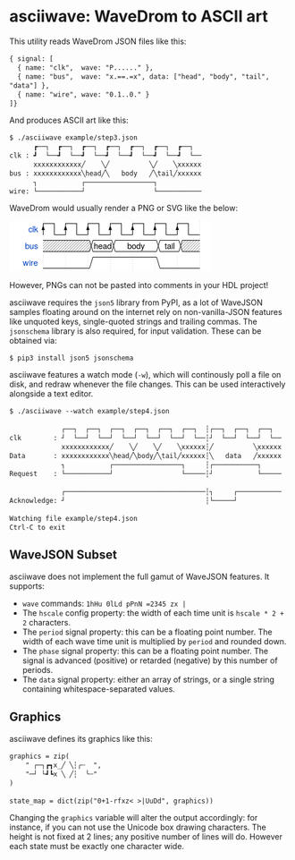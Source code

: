 asciiwave: WaveDrom to ASCII art
================================

This utility reads WaveDrom JSON files like this:

```
{ signal: [
  { name: "clk",  wave: "P......" },
  { name: "bus",  wave: "x.==.=x", data: ["head", "body", "tail", "data"] },
  { name: "wire", wave: "0.1..0." }
]}
```

And produces ASCII art like this:

```
$ ./asciiwave example/step3.json
      ┏──┐  ┏──┐  ┏──┐  ┏──┐  ┏──┐  ┏──┐  ┏──┐  
clk : ┛  └──┛  └──┛  └──┛  └──┛  └──┛  └──┛  └──
      xxxxxxxxxxxx╱    ╲╱          ╲╱    ╲xxxxxx
bus : xxxxxxxxxxxx╲head╱╲   body   ╱╲tail╱xxxxxx
      ┐           ┌─────────────────┐           
wire: └───────────┘                 └───────────
```

WaveDrom would usually render a PNG or SVG like the below:

![](wavedrom_png_sample.png)

However, PNGs can not be pasted into comments in your HDL project!

asciiwave requires the `json5` library from PyPI, as a lot of WaveJSON samples floating around on the internet rely on non-vanilla-JSON features like unquoted keys, single-quoted strings and trailing commas. The `jsonschema` library is also required, for input validation. These can be obtained via:

```
$ pip3 install json5 jsonschema
```

asciiwave features a watch mode (`-w`), which will continously poll a file on disk, and redraw whenever the
file changes. This can be used interactively alongside a text editor.


```
$ ./asciiwave --watch example/step4.json

             ┌──┐  ┌──┐  ┌──┐  ┌──┐  ┌──┐  ┌──┐  ┆┌──┐  ┌──┐  ┌──┐  
clk        : ┘  └──┘  └──┘  └──┘  └──┘  └──┘  └──┆┘  └──┘  └──┘  └──
             xxxxxxxxxxxx╱    ╲╱    ╲╱    ╲xxxxxx┆╱          ╲xxxxxx
Data       : xxxxxxxxxxxx╲head╱╲body╱╲tail╱xxxxxx┆╲   data   ╱xxxxxx
             ┐           ┌─────────────────┐     ┆┌───────────┐     
Request    : └───────────┘                 └─────┆┘           └─────

             ┌───────────────────────────────────┆┐     ┌───────────
Acknowledge: ┘                                   ┆└─────┘           

Watching file example/step4.json
Ctrl-C to exit
```

WaveJSON Subset
---------------

asciiwave does not implement the full gamut of WaveJSON features. It supports:

- `wave` commands: `1hHu 0lLd pPnN =2345 zx |`
- The `hscale` config property: the width of each time unit is `hscale * 2 + 2` characters.
- The `period` signal property: this can be a floating point number. The width of each wave time unit is multiplied by `period` and rounded down.
- The `phase` signal property: this can be a floating point number. The signal is advanced (positive) or retarded (negative) by this number of periods.
- The `data` signal property: either an array of strings, or a single string containing whitespace-separated values.

Graphics
--------

asciiwave defines its graphics like this:

```
graphics = zip(
	" ┌─┐┏┓x_╱ ╲┆╭┄  ",
	"─┘ └┛┗x ╲ ╱┆  ╰┄"
)

state_map = dict(zip("0+1-rfxz< >|UuDd", graphics))
```

Changing the `graphics` variable will alter the output accordingly: for instance, if you can not use the Unicode box drawing characters. The height is not fixed at 2 lines; any positive number of lines will do. However each state must be exactly one character wide.
